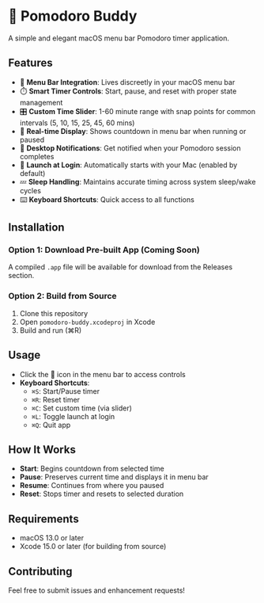 # 🍅 Pomodoro Buddy

A simple and elegant macOS menu bar Pomodoro timer application.

## Features

- 🍅 **Menu Bar Integration**: Lives discreetly in your macOS menu bar
- ⏱️ **Smart Timer Controls**: Start, pause, and reset with proper state management
- 🎛️ **Custom Time Slider**: 1-60 minute range with snap points for common intervals (5, 10, 15, 25, 45, 60 mins)
- 📱 **Real-time Display**: Shows countdown in menu bar when running or paused
- 🔔 **Desktop Notifications**: Get notified when your Pomodoro session completes
- 🚀 **Launch at Login**: Automatically starts with your Mac (enabled by default)
- 💤 **Sleep Handling**: Maintains accurate timing across system sleep/wake cycles
- ⌨️ **Keyboard Shortcuts**: Quick access to all functions

## Installation

### Option 1: Download Pre-built App (Coming Soon)
A compiled `.app` file will be available for download from the Releases section.

### Option 2: Build from Source
1. Clone this repository
2. Open `pomodoro-buddy.xcodeproj` in Xcode
3. Build and run (⌘R)

## Usage

- Click the 🍅 icon in the menu bar to access controls
- **Keyboard Shortcuts**:
  - `⌘S`: Start/Pause timer
  - `⌘R`: Reset timer
  - `⌘C`: Set custom time (via slider)
  - `⌘L`: Toggle launch at login
  - `⌘Q`: Quit app

## How It Works

- **Start**: Begins countdown from selected time
- **Pause**: Preserves current time and displays it in menu bar
- **Resume**: Continues from where you paused
- **Reset**: Stops timer and resets to selected duration

## Requirements

- macOS 13.0 or later
- Xcode 15.0 or later (for building from source)

## Contributing

Feel free to submit issues and enhancement requests!
